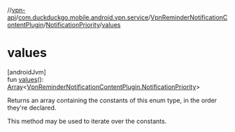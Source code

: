 //[vpn-api](../../../../index.md)/[com.duckduckgo.mobile.android.vpn.service](../../index.md)/[VpnReminderNotificationContentPlugin](../index.md)/[NotificationPriority](index.md)/[values](values.md)

# values

[androidJvm]\
fun [values](values.md)(): [Array](https://kotlinlang.org/api/latest/jvm/stdlib/kotlin/-array/index.html)&lt;[VpnReminderNotificationContentPlugin.NotificationPriority](index.md)&gt;

Returns an array containing the constants of this enum type, in the order they're declared.

This method may be used to iterate over the constants.
